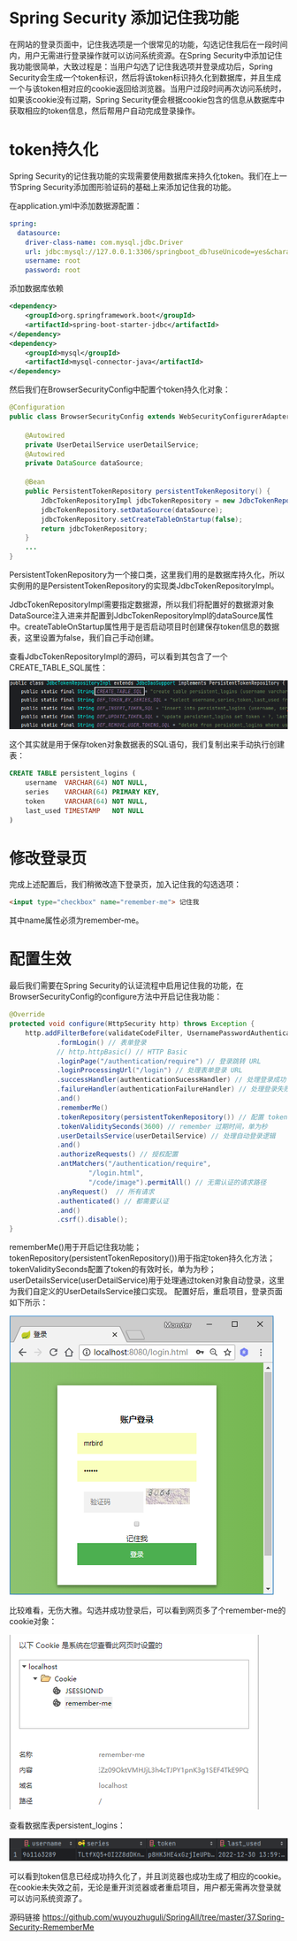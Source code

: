 # Spring Security 添加记住我功能
在网站的登录页面中，记住我选项是一个很常见的功能，勾选记住我后在一段时间内，用户无需进行登录操作就可以访问系统资源。在Spring Security中添加记住我功能很简单，大致过程是：当用户勾选了记住我选项并登录成功后，Spring Security会生成一个token标识，然后将该token标识持久化到数据库，并且生成一个与该token相对应的cookie返回给浏览器。当用户过段时间再次访问系统时，如果该cookie没有过期，Spring Security便会根据cookie包含的信息从数据库中获取相应的token信息，然后帮用户自动完成登录操作。
# token持久化
Spring Security的记住我功能的实现需要使用数据库来持久化token。我们在上一节Spring Security添加图形验证码的基础上来添加记住我的功能。

在application.yml中添加数据源配置：
```yaml
spring:
  datasource:
    driver-class-name: com.mysql.jdbc.Driver
    url: jdbc:mysql://127.0.0.1:3306/springboot_db?useUnicode=yes&characterEncoding=UTF-8&useSSL=false
    username: root
    password: root
```
添加数据库依赖
```xml
<dependency>
    <groupId>org.springframework.boot</groupId>
    <artifactId>spring-boot-starter-jdbc</artifactId>
</dependency>
<dependency>
    <groupId>mysql</groupId>
    <artifactId>mysql-connector-java</artifactId>
</dependency>
```
然后我们在BrowserSecurityConfig中配置个token持久化对象：
```java
@Configuration
public class BrowserSecurityConfig extends WebSecurityConfigurerAdapter {

    @Autowired
    private UserDetailService userDetailService;
    @Autowired
    private DataSource dataSource;

    @Bean
    public PersistentTokenRepository persistentTokenRepository() {
        JdbcTokenRepositoryImpl jdbcTokenRepository = new JdbcTokenRepositoryImpl();
        jdbcTokenRepository.setDataSource(dataSource);
        jdbcTokenRepository.setCreateTableOnStartup(false);
        return jdbcTokenRepository;
    }
    ...
}
```
PersistentTokenRepository为一个接口类，这里我们用的是数据库持久化，所以实例用的是PersistentTokenRepository的实现类JdbcTokenRepositoryImpl。

JdbcTokenRepositoryImpl需要指定数据源，所以我们将配置好的数据源对象DataSource注入进来并配置到JdbcTokenRepositoryImpl的dataSource属性中。createTableOnStartup属性用于是否启动项目时创建保存token信息的数据表，这里设置为false，我们自己手动创建。

查看JdbcTokenRepositoryImpl的源码，可以看到其包含了一个CREATE_TABLE_SQL属性：

![img.png](img.png)

这个其实就是用于保存token对象数据表的SQL语句，我们复制出来手动执行创建表：
```sql
CREATE TABLE persistent_logins (
    username  VARCHAR(64) NOT NULL,
    series    VARCHAR(64) PRIMARY KEY,
    token     VARCHAR(64) NOT NULL,
    last_used TIMESTAMP   NOT NULL
)
```
# 修改登录页
完成上述配置后，我们稍微改造下登录页，加入记住我的勾选选项：
```html
<input type="checkbox" name="remember-me"> 记住我
```
其中name属性必须为remember-me。
# 配置生效
最后我们需要在Spring Security的认证流程中启用记住我的功能，在BrowserSecurityConfig的configure方法中开启记住我功能：
```java
@Override
protected void configure(HttpSecurity http) throws Exception {
    http.addFilterBefore(validateCodeFilter, UsernamePasswordAuthenticationFilter.class) // 添加验证码校验过滤器
            .formLogin() // 表单登录
            // http.httpBasic() // HTTP Basic
            .loginPage("/authentication/require") // 登录跳转 URL
            .loginProcessingUrl("/login") // 处理表单登录 URL
            .successHandler(authenticationSucessHandler) // 处理登录成功
            .failureHandler(authenticationFailureHandler) // 处理登录失败
            .and()
            .rememberMe()
            .tokenRepository(persistentTokenRepository()) // 配置 token 持久化仓库
            .tokenValiditySeconds(3600) // remember 过期时间，单为秒
            .userDetailsService(userDetailService) // 处理自动登录逻辑
            .and()
            .authorizeRequests() // 授权配置
            .antMatchers("/authentication/require",
                    "/login.html",
                    "/code/image").permitAll() // 无需认证的请求路径
            .anyRequest()  // 所有请求
            .authenticated() // 都需要认证
            .and()
            .csrf().disable();
}
```
rememberMe()用于开启记住我功能；
tokenRepository(persistentTokenRepository())用于指定token持久化方法；
tokenValiditySeconds配置了token的有效时长，单为为秒；
userDetailsService(userDetailService)用于处理通过token对象自动登录，这里为我们自定义的UserDetailsService接口实现。
配置好后，重启项目，登录页面如下所示：

![img_1.png](img_1.png)

比较难看，无伤大雅。勾选并成功登录后，可以看到网页多了个remember-me的cookie对象：

![img_2.png](img_2.png)

查看数据库表persistent_logins：

![img_3.png](img_3.png)

可以看到token信息已经成功持久化了，并且浏览器也成功生成了相应的cookie。在cookie未失效之前，无论是重开浏览器或者重启项目，用户都无需再次登录就可以访问系统资源了。

源码链接 https://github.com/wuyouzhuguli/SpringAll/tree/master/37.Spring-Security-RememberMe

























































